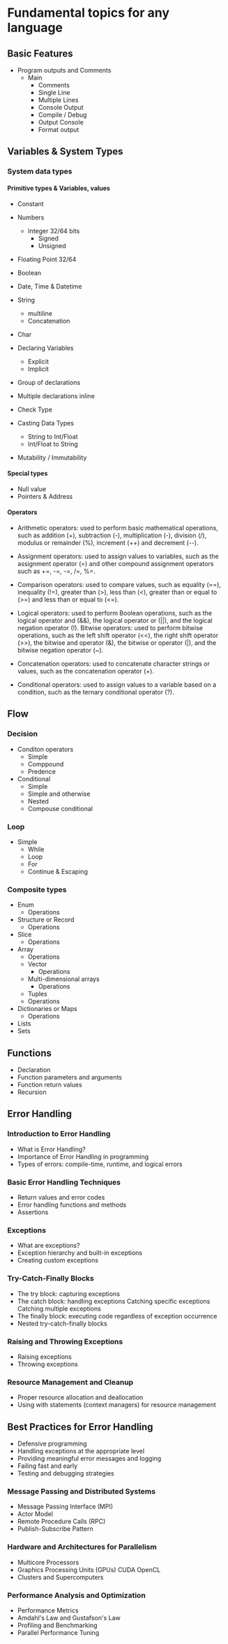 # Fundamental topics for any language

## Basic Features

- Program outputs and Comments
  - Main
    - Comments
    - Single Line
    - Multiple Lines
    - Console Output
    - Compile / Debug
    - Output Console
    - Format output

## Variables & System Types

### System data types

#### Primitive types & Variables, values

- Constant
- Numbers
  - Integer 32/64 bits
    - Signed
    - Unsigned
- Floating Point 32/64
- Boolean
- Date, Time & Datetime
- String
  - multiline
  - Concatenation
- Char

- Declaring Variables
  - Explicit
  - Implicit
- Group of declarations
- Multiple declarations inline
- Check Type
- Casting Data Types
  - String to Int/Float
  - Int/Float to String
- Mutability / Immutability

#### Special types
- Null value
- Pointers & Address

#### Operators 

- Arithmetic operators: used to perform basic mathematical operations, such as addition (+), subtraction (-), multiplication (-), division (/), modulus or remainder (%), increment (++) and decrement (--).

- Assignment operators: used to assign values to variables, such as the assignment operator (=) and other compound assignment operators such as +=, -=, -=, /=, %=.

- Comparison operators: used to compare values, such as equality (==), inequality (!=), greater than (>), less than (<), greater than or equal to (>=) and less than or equal to (<=).

- Logical operators: used to perform Boolean operations, such as the logical operator and (&&), the logical operator or (||), and the logical negation operator (!).
Bitwise operators: used to perform bitwise operations, such as the left shift operator (<<), the right shift operator (>>), the bitwise and operator (&), the bitwise or operator (|), and the bitwise negation operator (~).

- Concatenation operators: used to concatenate character strings or values, such as the concatenation operator (+).

- Conditional operators: used to assign values to a variable based on a condition, such as the ternary conditional operator (?).

## Flow

### Decision

- Conditon operators
  - Simple
  - Comppound
  - Predence
- Conditional
  - Simple
  - Simple and otherwise 
  - Nested
  - Compouse conditional

### Loop

- Simple
  - While
  - Loop
  - For
  - Continue & Escaping

### Composite types

- Enum
  - Operations
- Structure or Record
  - Operations
- Slice
  - Operations
- Array
  - Operations
  - Vector
    - Operations
  - Multi-dimensional arrays
    - Operations
  - Tuples
  - Operations
- Dictionaries or Maps
  - Operations
- Lists
- Sets

## Functions

- Declaration
- Function parameters and arguments
- Function return values
- Recursion

## Error Handling

### Introduction to Error Handling

- What is Error Handling?
- Importance of Error Handling in programming
- Types of errors: compile-time, runtime, and logical errors

### Basic Error Handling Techniques

- Return values and error codes
- Error handling functions and methods
- Assertions

### Exceptions

- What are exceptions?
- Exception hierarchy and built-in exceptions
- Creating custom exceptions

### Try-Catch-Finally Blocks

- The try block: capturing exceptions
- The catch block: handling exceptions
   Catching specific exceptions
   Catching multiple exceptions
- The finally block: executing code regardless of exception occurrence
- Nested try-catch-finally blocks

### Raising and Throwing Exceptions

- Raising exceptions
- Throwing exceptions

### Resource Management and Cleanup

- Proper resource allocation and deallocation
- Using with statements (context managers) for resource management

## Best Practices for Error Handling

- Defensive programming
- Handling exceptions at the appropriate level
- Providing meaningful error messages and logging
- Failing fast and early
- Testing and debugging strategies


### Message Passing and Distributed Systems

- Message Passing Interface (MPI)
- Actor Model
- Remote Procedure Calls (RPC)
- Publish-Subscribe Pattern

### Hardware and Architectures for Parallelism

- Multicore Processors
- Graphics Processing Units (GPUs)
   CUDA
   OpenCL
- Clusters and Supercomputers

### Performance Analysis and Optimization

- Performance Metrics
- Amdahl's Law and Gustafson's Law
- Profiling and Benchmarking
- Parallel Performance Tuning

